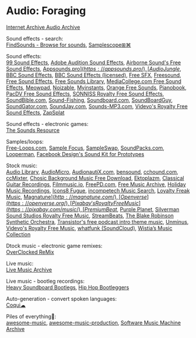 # Audio: Foraging

[Internet Archive Audio Archive](https://archive.org/details/audio)

Sound effects - search:  
[FindSounds - Browse for sounds](https://www.findsounds.com/),
[Samplescope⊞⌘](https://samplescope.app/)

Sound effects:  
[99 Sound Effects](https://99sounds.gumroad.com/l/sound-effects),
[Adobe Audition Sound Effects](https://www.adobe.com/products/audition/offers/AdobeAuditionDLCSFX.html), [Airborne Sound's Free Sound Effects](https://www.airbornesound.com/sound-effects-library/free-sound-effects/), [Appsounds.pro$](https://appsounds.pro/), [AudioJungle$](https://audiojungle.net/),
[BBC Sound Effects](https://sound-effects.bbcrewind.co.uk/),
[BBC Sound Effects (licensed)](http://bbcsfx.acropolis.org.uk/),
[Free SFX](https://www.freesfx.co.uk/), [Freesound](https://freesound.org/), [Free Sound Effects](https://www.freesoundeffects.com/), [Free Sounds Library](https://www.freesoundslibrary.com/),
[MediaCollege.com Free Sound Effects](https://www.mediacollege.com/downloads/sound-effects/), [Meowpad](https://meowpad.me/),
[Noizable](https://noizable.media/),
[Myinstants](https://www.myinstants.com/),
[Orange Free Sounds](https://orangefreesounds.com/),
[Pianobook](https://www.pianobook.co.uk/), [PacDV Free Sound Effects](https://www.pacdv.com/sounds/),
[SONNISS Royalty Free Sound Effects](https://sonniss.com/gameaudiogdc), [SoundBible.com](https://soundbible.com/), [Sound-Fishing](https://www.soundfishing.eu/), [Soundboard.com](https://www.soundboard.com/), [SoundBoardGuy](https://soundboardguy.com/), [SoundGator.com](https://www.soundgator.com/), [SoundJay.com](https://www.soundjay.com/), [Sounds-MP3.com](https://sounds-mp3.com/),
[Videvo's Royalty Free Sound Effects](https://www.videvo.net/royalty-free-sound-effects/),
[ZapSplat](https://www.zapsplat.com/)

Sound effects - electronic games:  
[The Sounds Resource](https://www.sounds-resource.com/)

Samples/loops:  
[Free-Loops.com](https://free-loops.com/),
[Sample Focus](https://samplefocus.com/),
[SampleSwap](https://sampleswap.org/),
[SoundPacks.com](https://soundpacks.com/),
[Looperman](https://www.looperman.com/),
[Facebook Design's Sound Kit for Prototypes](https://facebook.design/soundkit)

Stock music:  
[Audio Library](https://www.audiolibrary.com.co/), [AudioMicro](https://www.audiomicro.com/), [AudionautiX.com](https://audionautix.com/),
[bensound](https://www.bensound.com/),
[cchound.com](https://cchound.com/), [ccMixter](https://ccmixter.org/), [Chosic Background Music Free Download](https://www.chosic.com/free-music/all/),
[Ektoplazm](https://ektoplazm.com/), [Classical Guitar Recordings](http://www.jsayles.com/familypages/EarlyMusic.htm),
[Filmmusic.io](https://filmmusic.io/), [FreePD.com](https://freepd.com/), [Free Music Archive](https://freemusicarchive.org/),
[Holiday Music Recordings](http://www.jsayles.com/familypages/holidaymusic.htm),
[Icons8 Fugue](https://icons8.com/music), [incompetech Music Search](https://incompetech.com/music/royalty-free/music.html),
[Loyalty Freak Music](https://loyaltyfreakmusic.com/),
[Magnatune$](http://magnatune.com/),
[Openverse](https://openverse.org/),
[Pixabay's Royalty Free Music](https://pixabay.com/music/), [PremiumBeat$](https://www.premiumbeat.com/), [Purple Planet](https://www.purple-planet.com/),
[Silverman Sound Studios Royalty Free Music](https://www.silvermansound.com/free-music), [StreamBeats](https://www.senpai.tv/streambeats/),
[The Blake Robinson Synthetic Orchestra](https://syntheticorchestra.com/),
[Transistor's free podcast intro theme music](https://transistor.fm/free-podcast-intro-music/),
[Unminus](https://www.unminus.com/),
[Videvo's Royalty Free Music](https://www.videvo.net/royalty-free-music/),
[whatfunk (SoundCloud)](https://soundcloud.com/whatfunk), [Wistia’s Music Collection](https://wistia.com/resources/music)

Dtock music - electronic game remixes:  
[OverClocked ReMix](https://ocremix.org/)

Live music:  
[Live Music Archive](https://archive.org/details/etree)

Live music - bootleg recordings:  
[Heavy Soundboard Bootlegs](https://heavysoundboard.blogspot.com/),
[Hip Hop Bootleggers](http://www.hiphopbootleggers.net/)

Auto-generation - convert spoken languages:  
[Coqui☁](https://coqui.ai/)

Piles of everything💩:  
[awesome-music](https://github.com/noteflakes/awesome-music),
[awesome-music-production](https://github.com/ad-si/awesome-music-production),
[Software Music Machine Archive](http://www.hitsquad.com/smm/)
